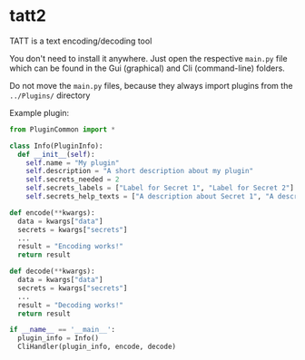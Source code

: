 # tatt2
TATT is a text encoding/decoding tool

You don't need to install it anywhere.
Just open the respective `main.py` file which can be
found in the Gui (graphical) and Cli (command-line) folders.

Do not move the `main.py` files, because they always import
plugins from the `../Plugins/` directory

Example plugin:

```py
from PluginCommon import *

class Info(PluginInfo):
  def __init__(self):
    self.name = "My plugin"
    self.description = "A short description about my plugin"
    self.secrets_needed = 2
    self.secrets_labels = ["Label for Secret 1", "Label for Secret 2"]
    self.secrets_help_texts = ["A description about Secret 1", "A description about Secret 2"]

def encode(**kwargs):
  data = kwargs["data"]
  secrets = kwargs["secrets"]
  ...
  result = "Encoding works!"
  return result

def decode(**kwargs):
  data = kwargs["data"]
  secrets = kwargs["secrets"]
  ...
  result = "Decoding works!"
  return result

if __name__ == '__main__':
  plugin_info = Info()
  CliHandler(plugin_info, encode, decode)
```
